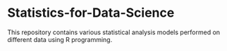 # Statistics-for-Data-Science

This repository contains various statistical analysis models performed on different data using R programming.
